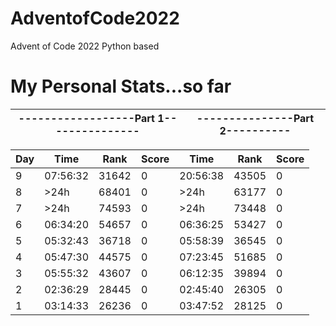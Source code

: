 # AdventofCode2022
Advent of Code 2022 Python based

# My Personal Stats...so far
|------------------Part 1---------------|   ---------------Part 2----------|
|----------------------------|-------------------------|

|Day|       Time|   Rank|  Score|       Time|   Rank|  Score|
|---|-----------|-------|-------|-----------|-------|-------|
|9  |07:56:32 | 31642   |   0  | 20:56:38 | 43505   |   0|
|8  |     >24h| 68401   |   0  |     >24h | 63177   |   0|
|7  |     >24h| 74593   |   0  |     >24h | 73448   |   0|
|6  |06:34:20 | 54657   |   0  | 06:36:25 | 53427   |   0|
|5  |05:32:43 | 36718   |   0  | 05:58:39 | 36545   |   0|
|4  |05:47:30 | 44575   |   0  | 07:23:45 | 51685   |   0|
|3  |05:55:32 | 43607   |   0  | 06:12:35 | 39894   |   0|
|2  |02:36:29 | 28445   |   0  | 02:45:40 | 26305   |   0|
|1  |03:14:33 | 26236   |   0  | 03:47:52 | 28125   |   0|